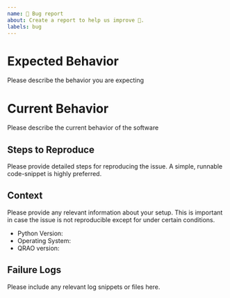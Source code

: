 ```yaml
---
name: 🐛 Bug report
about: Create a report to help us improve 🤔.
labels: bug
---
```


# Expected Behavior

Please describe the behavior you are expecting

# Current Behavior

Please describe the current behavior of the software

## Steps to Reproduce

Please provide detailed steps for reproducing the issue. A simple, runnable code-snippet is highly preferred.

## Context

Please provide any relevant information about your setup. This is important in case the issue is not reproducible except for under certain conditions.

* Python Version:
* Operating System:
* QRAO version:

## Failure Logs

Please include any relevant log snippets or files here.
